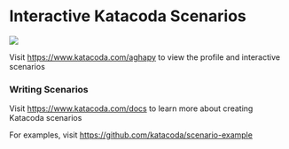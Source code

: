 # Interactive Katacoda Scenarios

[![](http://shields.katacoda.com/katacoda/aghapy/count.svg)](https://www.katacoda.com/aghapy "Get your profile on Katacoda.com")

Visit https://www.katacoda.com/aghapy to view the profile and interactive scenarios

### Writing Scenarios
Visit https://www.katacoda.com/docs to learn more about creating Katacoda scenarios

For examples, visit https://github.com/katacoda/scenario-example
